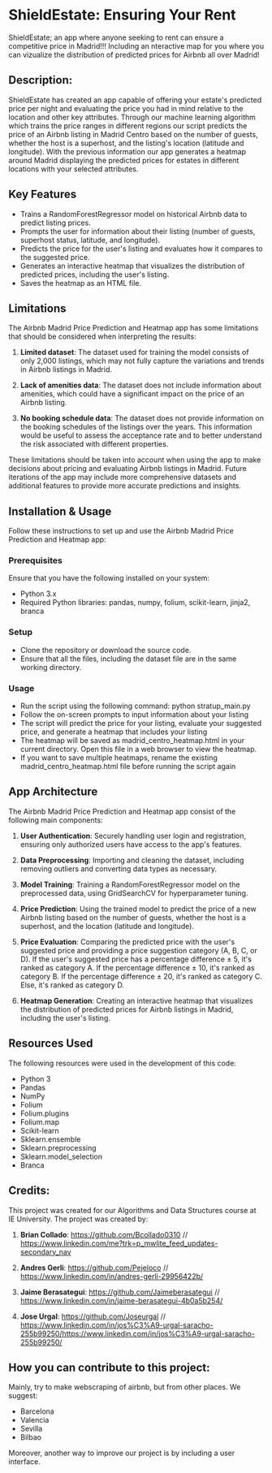 # ShieldEstate: Ensuring Your Rent

ShieldEstate; an app where anyone seeking to rent can ensure a competitive price in Madrid!!! Including an nteractive map for you where you can vizualize the distribution of predicted prices for Airbnb all over Madrid!


## Description: 


ShieldEstate has created an app capable of offering your estate's predicted price per night and evaluating the price you had in mind relative to the location and other key attributes. Through our machine learning algorithm which trains the price ranges in different regions our script predicts the price of an Airbnb listing in Madrid Centro based on the number of guests, whether the host is a superhost, and the listing's location (latitude and longitude). With the previous information our app generates a heatmap around Madrid displaying the predicted prices for estates in different locations with your selected attributes. 

## Key Features

<span style="font-size: 14px;">

- Trains a RandomForestRegressor model on historical Airbnb data to predict listing prices.
- Prompts the user for information about their listing (number of guests, superhost status, latitude, and longitude).
- Predicts the price for the user's listing and evaluates how it compares to the suggested price.
- Generates an interactive heatmap that visualizes the distribution of predicted prices, including the user's listing.
- Saves the heatmap as an HTML file.

</span>

## Limitations

The Airbnb Madrid Price Prediction and Heatmap app has some limitations that should be considered when interpreting the results:

1. **Limited dataset**: The dataset used for training the model consists of only 2,000 listings, which may not fully capture the variations and trends in Airbnb listings in Madrid.

2. **Lack of amenities data**: The dataset does not include information about amenities, which could have a significant impact on the price of an Airbnb listing.

3. **No booking schedule data**: The dataset does not provide information on the booking schedules of the listings over the years. This information would be useful to assess the acceptance rate and to better understand the risk associated with different properties.

These limitations should be taken into account when using the app to make decisions about pricing and evaluating Airbnb listings in Madrid. Future iterations of the app may include more comprehensive datasets and additional features to provide more accurate predictions and insights.

## Installation & Usage

Follow these instructions to set up and use the Airbnb Madrid Price Prediction and Heatmap app:

### Prerequisites

Ensure that you have the following installed on your system:

- Python 3.x
- Required Python libraries: pandas, numpy, folium, scikit-learn, jinja2, branca

### Setup

- Clone the repository or download the source code.
- Ensure that all the files, including the dataset file are in the same working directory.

### Usage

- Run the script using the following command: python stratup_main.py
- Follow the on-screen prompts to input information about your listing
- The script will predict the price for your listing, evaluate your suggested price, and generate a heatmap that includes your listing
- The heatmap will be saved as madrid_centro_heatmap.html in your current directory. Open this file in a web browser to view the heatmap.
- If you want to save multiple heatmaps, rename the existing madrid_centro_heatmap.html file before running the script again


## App Architecture

The Airbnb Madrid Price Prediction and Heatmap app consist of the following main components:

1. **User Authentication**: Securely handling user login and registration, ensuring only authorized users have access to the app's features.

2. **Data Preprocessing**: Importing and cleaning the dataset, including removing outliers and converting data types as necessary.

3. **Model Training**: Training a RandomForestRegressor model on the preprocessed data, using GridSearchCV for hyperparameter tuning.

4. **Price Prediction**: Using the trained model to predict the price of a new Airbnb listing based on the number of guests, whether the host is a superhost, and the location (latitude and longitude).

5. **Price Evaluation**: Comparing the predicted price with the user's suggested price and providing a price suggestion category (A, B, C, or D). If the user's suggested price has a percentage difference ± 5, it's ranked as category A. If the percentage difference ± 10, it's ranked as category B. If the percentage difference ± 20, it's ranked as category C. Else, it's ranked as category D.

6. **Heatmap Generation**: Creating an interactive heatmap that visualizes the distribution of predicted prices for Airbnb listings in Madrid, including the user's listing.


## Resources Used
The following resources were used in the development of this code:

- Python 3
- Pandas
- NumPy
- Folium
- Folium.plugins
- Folium.map
- Scikit-learn
- Sklearn.ensemble
- Sklearn.preprocessing
- Sklearn.model_selection
- Branca


## Credits:

This project was created for our Algorithms and Data Structures course at IE University. The project was created by:

1. **Brian Collado**: 
https://github.com/Bcollado0310 // https://www.linkedin.com/me?trk=p_mwlite_feed_updates-secondary_nav

2. **Andres Gerli**: 
https://github.com/Pejeloco // https://www.linkedin.com/in/andres-gerli-29956422b/

3. **Jaime Berasategui**: 
https://github.com/Jaimeberasategui // https://www.linkedin.com/in/jaime-berasategui-4b0a5b254/
4. **Jose Urgal**: 
https://github.com/Joseurgal // [https://www.linkedin.com/in/jos%C3%A9-urgal-saracho-255b99250/https://www.linkedin.com/in/jos%C3%A9-urgal-saracho-255b99250/ ](https://www.linkedin.com/in/jos%C3%A9-urgal-saracho-255b99250/)

## How you can contribute to this project:

Mainly, try to make webscraping of airbnb, but from other places. We suggest:
- Barcelona
- Valencia
- Sevilla
- Bilbao

Moreover, another way to improve our project is by including a user interface.

